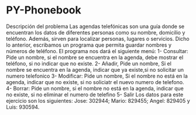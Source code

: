 # PY-Phonebook
Descripción del problema
Las agendas telefónicas son una guía donde se encuentran los datos de diferentes personas como su nombre, domicilio y teléfono.
Además, sirven para localizar personas, lugares o servicios.
Dicho lo anterior, escribamos un programa que permita guardar nombres y números de teléfono. El programa nos dará el siguiente menú:
    1- Consultar: Pide un nombre, si el nombre se encuentra en la agenda, debe mostrar el teléfono, si no
    indicar que no existe.
    2- Añadir, Pide un nombre, Si el nombre se encuentra en la agenda, indicar que ya existe,si no
    solicitar un numero telefonico
    3- Modificar: Pide un nombre, Si el nombre no está en la agenda, indicar que no existe, si no
    soliciatr el nuevo numero de telefono.
    4- Borrar: Pide  un nombre, si el nombre no está en la agenda, indicar que no existe,
    si no eliminar el numero de telefino
    5- Salir
Los datos para este ejercicio son los siguientes:
Jose: 302944; Mario: 829455; Angel: 829405 y Luis: 930594.
